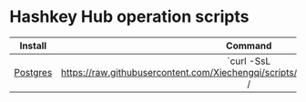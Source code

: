 # Hashkey Hub operation scripts


| Install | Command |
| --- | :---: |
| [Postgres](https://raw.githubusercontent.com/Xiechengqi/scripts/master/install/Postgres/install.sh) | `curl -SsL https://raw.githubusercontent.com/Xiechengqi/scripts/master/install/Postgres/install.sh /| bash` |

